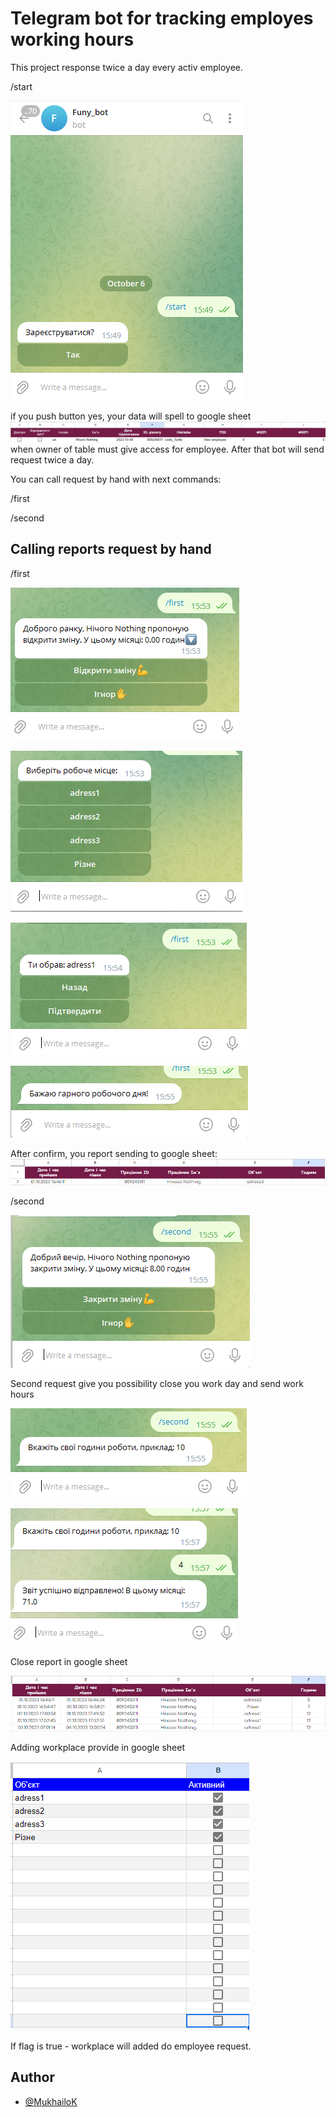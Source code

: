 # Telegram bot for tracking employes working hours

This project response twice a day every activ employee.

/start

![Screen shot1](screenshots/img2.png)

if you push button yes, your data will spell to google sheet
![Screen shot2](screenshots/img3.png)
when owner of table must give access for employee.
After that bot will send request twice a day.

You can call request by hand with next commands:

/first

/second

## Calling reports request by hand

/first

![Screen shot3](screenshots/img4.png)

![Screen shot4](screenshots/img5.png)

![Screen shot5](screenshots/img6.png)

![Screen shot6](screenshots/img7.png)

After confirm, you report sending to google sheet:
![Screen shot7](screenshots/img.png)

/second

![Screen shot8](screenshots/img10.png)

Second request give you possibility close you work day and send work hours

![Screen shot9](screenshots/img11.png)

![Screen shot10](screenshots/img14.png)

Close report in google sheet

![Screen shot11](screenshots/img16.png)

Adding workplace provide in google sheet

![Screen shot12](screenshots/img18.png)

If flag is true - workplace will added do employee request.

## Author

- [@MukhailoK](https://github.com/MukhailoK)

